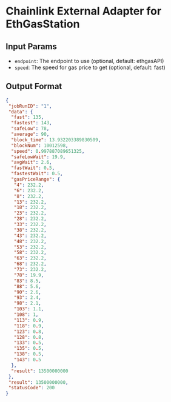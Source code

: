 # Chainlink External Adapter for EthGasStation

## Input Params

- `endpoint`: The endpoint to use (optional, default: ethgasAPI)
- `speed`: The speed for gas price to get (optional, default: fast)

## Output Format

```json
{
 "jobRunID": "1",
 "data": {
  "fast": 135,
  "fastest": 143,
  "safeLow": 78,
  "average": 90,
  "block_time": 13.932203389830509,
  "blockNum": 10012598,
  "speed": 0.997887089651325,
  "safeLowWait": 19.9,
  "avgWait": 2.6,
  "fastWait": 0.5,
  "fastestWait": 0.5,
  "gasPriceRange": {
   "4": 232.2,
   "6": 232.2,
   "8": 232.2,
   "13": 232.2,
   "18": 232.2,
   "23": 232.2,
   "28": 232.2,
   "33": 232.2,
   "38": 232.2,
   "43": 232.2,
   "48": 232.2,
   "53": 232.2,
   "58": 232.2,
   "63": 232.2,
   "68": 232.2,
   "73": 232.2,
   "78": 19.9,
   "83": 8.5,
   "88": 5.6,
   "90": 2.6,
   "93": 2.4,
   "98": 2.1,
   "103": 1.1,
   "108": 1,
   "113": 0.9,
   "118": 0.9,
   "123": 0.8,
   "128": 0.8,
   "133": 0.5,
   "135": 0.5,
   "138": 0.5,
   "143": 0.5
  },
  "result": 13500000000
 },
 "result": 13500000000,
 "statusCode": 200
}
```
